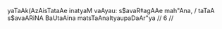 yaTaAk(AzAisTataAe inatyaM vaAyau: s$avaR‡agAAe mah"Ana, /
taTaA s$avaARiNA BaUtaAina matsTaAnaItyaupaDaAr"ya // 6 //